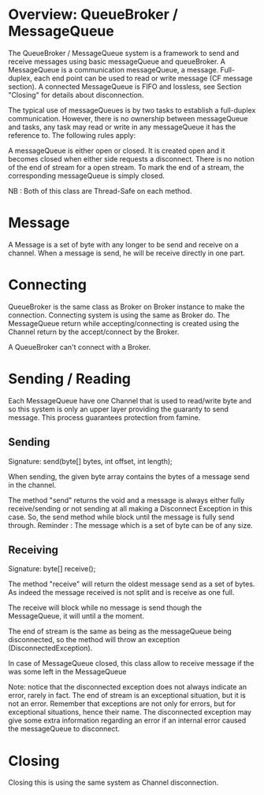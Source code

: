 # Overview: QueueBroker / MessageQueue
The QueueBroker / MessageQueue system is a framework to send and receive messages using basic messageQueue and queueBroker.
A MessageQueue is a communication messageQueue, a message.
Full-duplex, each end point can be used to read or write message (CF message section).
A connected MessageQueue is FIFO and lossless, see Section "Closing"
for details about disconnection.

The typical use of messageQueues is by two tasks to establish a full-duplex communication. However, there is no ownership between messageQueue and tasks, any task may read or write in any messageQueue it has the reference to. The following rules apply:

A messageQueue is either open or closed. It is created open and it becomes closed when either side requests a disconnect. There is no notion of the end of stream for a open stream. To mark the end of a stream, the corresponding messageQueue is simply closed.

NB : Both of this class are Thread-Safe on each method.

# Message

A Message is a set of byte with any longer to be send and receive on a channel.
When a message is send, he will be receive directly in one part.

# Connecting

QueueBroker is the same class as Broker on Broker instance to make the connection.
Connecting system is using the same as Broker do.
The MessageQueue return while accepting/connecting is created using the Channel return by the accept/connect by the Broker.

A QueueBroker can't connect with a Broker.

# Sending / Reading

Each MessageQueue have one Channel that is used to read/write byte and so this system is only an upper layer providing the guaranty to send message.
This process guarantees protection from famine.

## Sending

Signature: send(byte[] bytes, int offset, int length);

When sending, the given byte array contains the bytes of a message send in the channel.

The method "send" returns the void and a message is always either fully receive/sending or not sending at all making a Disconnect Exception in this case.
So, the send method while block until the message is fully send through.
Reminder : The message which is a set of byte can be of any size.

## Receiving

Signature: byte[] receive();

The method "receive" will return the oldest message send as a set of bytes.
As indeed the message received is not split and is receive as one full.

The receive will block while no message is send though the MessageQueue, it will until a the moment.

The end of stream is the same as being as the messageQueue being disconnected, so the method will throw an exception (DisconnectedException). 

In case of MessageQueue closed, this class allow to receive message if the was some left in the MessageQueue

Note: notice that the disconnected exception does not always indicate an error, rarely in fact. The end of stream is an exceptional situation, but it is not an error. Remember that exceptions are not only for errors, but for exceptional situations, hence their name.
The disconnected exception may give some extra information regarding an error if an internal error caused the messageQueue to disconnect.   

# Closing

Closing this is using the same system as Channel disconnection.





